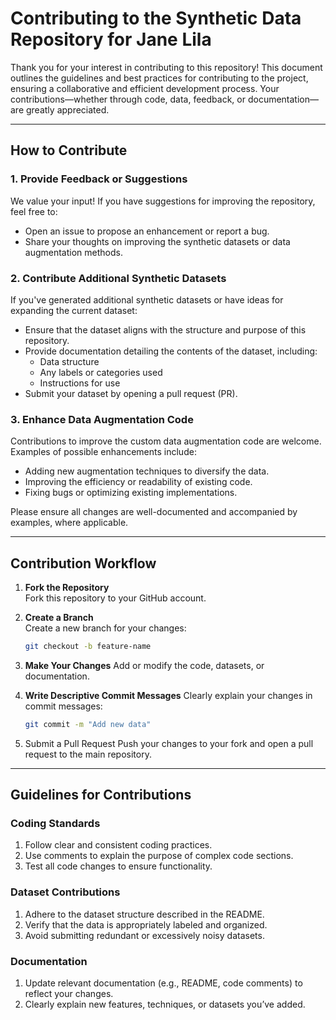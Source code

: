 # Contributing to the Synthetic Data Repository for Jane Lila

Thank you for your interest in contributing to this repository! This document outlines the guidelines and best practices for contributing to the project, ensuring a collaborative and efficient development process. Your contributions—whether through code, data, feedback, or documentation—are greatly appreciated.

---

## How to Contribute

### 1. Provide Feedback or Suggestions
We value your input! If you have suggestions for improving the repository, feel free to:
- Open an issue to propose an enhancement or report a bug.
- Share your thoughts on improving the synthetic datasets or data augmentation methods.

### 2. Contribute Additional Synthetic Datasets
If you've generated additional synthetic datasets or have ideas for expanding the current dataset:
- Ensure that the dataset aligns with the structure and purpose of this repository.
- Provide documentation detailing the contents of the dataset, including:
  - Data structure
  - Any labels or categories used
  - Instructions for use
- Submit your dataset by opening a pull request (PR).

### 3. Enhance Data Augmentation Code
Contributions to improve the custom data augmentation code are welcome. Examples of possible enhancements include:
- Adding new augmentation techniques to diversify the data.
- Improving the efficiency or readability of existing code.
- Fixing bugs or optimizing existing implementations.

Please ensure all changes are well-documented and accompanied by examples, where applicable.

---

## Contribution Workflow

1. **Fork the Repository**  
   Fork this repository to your GitHub account.

2. **Create a Branch**  
   Create a new branch for your changes:
   ```bash
   git checkout -b feature-name

3. **Make Your Changes**
   Add or modify the code, datasets, or documentation.

4. **Write Descriptive Commit Messages**
   Clearly explain your changes in commit messages:
   ```bash
   git commit -m "Add new data"

5. Submit a Pull Request
   Push your changes to your fork and open a pull request to the main repository.
---

## Guidelines for Contributions
### Coding Standards
1. Follow clear and consistent coding practices.
1. Use comments to explain the purpose of complex code sections.
1. Test all code changes to ensure functionality.

### Dataset Contributions
1. Adhere to the dataset structure described in the README.
1. Verify that the data is appropriately labeled and organized.
1. Avoid submitting redundant or excessively noisy datasets.

### Documentation
1. Update relevant documentation (e.g., README, code comments) to reflect your changes.
1. Clearly explain new features, techniques, or datasets you’ve added.
